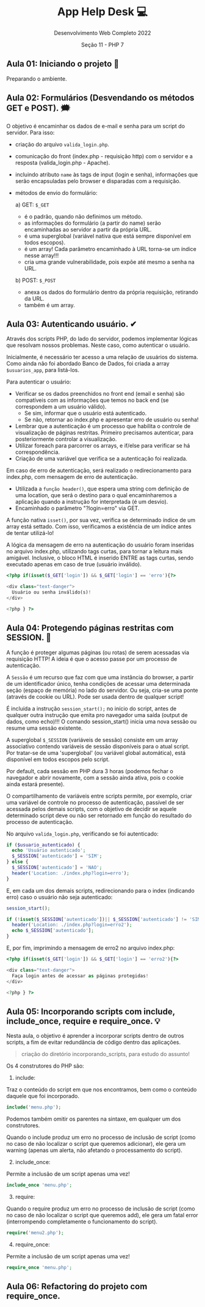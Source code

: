 <div align="center">

<h1>App Help Desk 💻</h1>
<p>Desenvolvimento Web Completo 2022</p>
<p>Seção 11 - PHP 7</p>

</div>

## Aula 01: Iniciando o projeto 🚀

Preparando o ambiente.

## Aula 02: Formulários (Desvendando os métodos GET e POST). 🗯

O objetivo é encaminhar os dados de e-mail e senha para um script do servidor. Para isso:

- criação do arquivo `valida_login.php`.
- comunicação do front (index.php - requisição http) com o servidor e a resposta (valida_login.php - Apache).
- incluindo atributo `name` às tags de input (login e senha), informações que serão encapsuladas pelo browser e disparadas com a requisição.
- métodos de envio do formulário:

  a) GET: `$_GET`

    - é o padrão, quando não definimos um método.
    - as informações do formulário (a partir do name) serão encaminhadas ao servidor a partir da própria URL.
    - é uma superglobal (variável nativa que está sempre disponível em todos escopos).
    - é um array! Cada parâmetro encaminhado à URL torna-se um índice nesse array!!!
    - cria uma grande vulnerabilidade, pois expõe até mesmo a senha na URL.

  b) POST: `$_POST`

    - anexa os dados do formulário dentro da própria requisição, retirando da URL.
    - também é um array.

## Aula 03: Autenticando usuário. ✔

Através dos scripts PHP, do lado do servidor, podemos implementar lógicas que resolvam nossos problemas. Neste caso, como autenticar o usuário.

Inicialmente, é necessário ter acesso a uma relação de usuários do sistema. Como ainda não foi abordado Banco de Dados, foi criada a array `$usuarios_app`, para listá-los.

Para autenticar o usuário:

- Verificar se os dados preenchidos no front end (email e senha) são compatíveis com as informações que temos no back end (se correspondem a um usuário válido).
  - Se sim, informar que o usuário está autenticado.
  - Se não, retornar ao index.php e apresentar erro de usuário ou senha!
- Lembrar que a autenticação é um processo que habilita o controle de visualização de páginas restritas. Primeiro precisamos autenticar, para posteriormente controlar a visualização.
- Utilizar foreach para parcorrer os arrays, e if/else para verificar se há correspondência.
- Criação de uma variável que verifica se a autenticação foi realizada.

Em caso de erro de autenticação, será realizado o redirecionamento para index.php, com mensagem de erro de autenticação.
  - Utilizada a `função header()`, que espera uma string com definição de uma location, que será o destino para o qual encaminharemos a aplicação quando a instrução for interpretada (é um desvio).
  - Encaminhado o parâmetro "?login=erro" via GET.

A função nativa `isset()`, por sua vez, verifica se determinado índice de um array está settado. Com isso, verificamos a existência de um índice antes de tentar utilizá-lo!

A lógica da mensagem de erro na autenticação do usuário foram inseridas no arquivo index.php, utilizando tags curtas, para tornar a leitura mais amigável. Inclusive, o bloco HTML é inserido ENTRE as tags curtas, sendo executado apenas em caso de true (usuário inválido).

~~~php
<?php if(isset($_GET['login']) && $_GET['login'] == 'erro'){?>

<div class="text-danger">
  Usuário ou senha inválido(s)!
</div>

<?php } ?>
~~~

## Aula 04: Protegendo páginas restritas com SESSION. 🔐

A função é proteger algumas páginas (ou rotas) de serem acessadas via requisição HTTP! A ideia é que o acesso passe por um processo de autenticação.

A `Sessão` é um recurso que faz com que uma instância do browser, a partir de um identificador único, tenha condições de acessar uma determinada seção (espaço de memória) no lado do servidor. Ou seja, cria-se uma ponte (através de cookie ou URL). Pode ser usada dentro de qualquer script!

É incluída a instrução `session_start();` no início do script, antes de qualquer outra instrução que emita pro navegador uma saída (output de dados, como echo)!!! O comando session_start() inicia uma nova sessão ou resume uma sessão existente.

A superglobal `$_SESSION` (variáveis de sessão) consiste em um  array associativo contendo variáveis de sessão disponíveis para o atual script. Por tratar-se de uma 'superglobal' (ou variável global automática), está disponível em todos escopos pelo script. 

Por default, cada sessão em PHP dura 3 horas (podemos fechar o navegador e abrir novamente, com a sessão ainda ativa, pois o cookie ainda estará presente).

O compartilhamento de variáveis entre scripts permite, por exemplo, criar uma variável de controle no processo de autenticação, passível de ser acessada pelos demais scripts, com o objetivo de decidir se aquele determinado script deve ou não ser retornado em função do resultado do processo de autenticação.

No arquivo `valida_login.php`, verificando se foi autenticado:

~~~php
if ($usuario_autenticado) {
  echo 'Usuário autenticado';
  $_SESSION['autenticado'] = 'SIM';
} else {
  $_SESSION['autenticado'] = 'NAO';
  header('Location: ./index.php?login=erro');
}
~~~

E, em cada um dos demais scripts, redirecionando para o index (indicando erro) caso o usuário não seja autenticado:

~~~php
session_start();

if (!isset($_SESSION['autenticado'])|| $_SESSION['autenticado'] != 'SIM') {
  header('Location: ./index.php?login=erro2');
  echo $_SESSION['autenticado'];
}
~~~

E, por fim, imprimindo a mensagem de erro2 no arquivo index.php:

~~~php
<?php if(isset($_GET['login']) && $_GET['login'] == 'erro2'){?>

<div class="text-danger">
  Faça login antes de acessar as páginas protegidas!
</div>

<?php } ?>
~~~

## Aula 05: Incorporando scripts com include, include_once, require e require_once. 💡

Nesta aula, o objetivo é aprender a incorporar scripts dentro de outros scripts, a fim de evitar redundância de código dentro das aplicações.

> criação do diretório incorporando_scripts, para estudo do assunto!

Os 4 construtores do PHP são:

1. include: 

Traz o conteúdo do script em que nos encontramos, bem como o conteúdo daquele que foi incorporado.

~~~php
include('menu.php');
~~~

Podemos também omitir os parentes na sintaxe, em qualquer um dos construtores.

Quando o include produz um erro no processo de inclusão de script (como no caso de não localizar o script que queremos adicionar), ele gera um warning (apenas um alerta, não afetando o processamento do script).

2. include_once: 

Permite a inclusão de um script apenas uma vez!

~~~php
include_once 'menu.php';
~~~

3. require:

Quando o require produz um erro no processo de inclusão de script (como no caso de não localizar o script que queremos add), ele gera um fatal error (interrompendo completamente o funcionamento do script).

~~~php
require('menu2.php'); 
~~~

4. require_once:

Permite a inclusão de um script apenas uma vez!

~~~php
require_once 'menu.php';
~~~

## Aula 06: Refactoring do projeto com require_once.